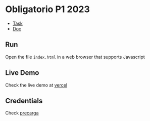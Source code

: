 # Obligatorio P1 2023

- [Task](./LetraObigatorioP1Octubre2023.pdf)
- [Doc](./DocCensored.pdf)

## Run

Open the file `index.html` in a web browser that supports Javascript

## Live Demo

Check the live demo at [vercel](p1-obligatorio.vercel.app)

## Credentials

Check [precarga](./codigo/sistema.js#L837)